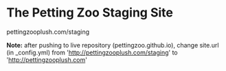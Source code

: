 The Petting Zoo Staging Site
=============================

pettingzooplush.com/staging

**Note:** after pushing to live repository (pettingzoo.github.io), change site.url (in _config.yml) from 'http://pettingzooplush.com/staging' to 'http://pettingzooplush.com'
